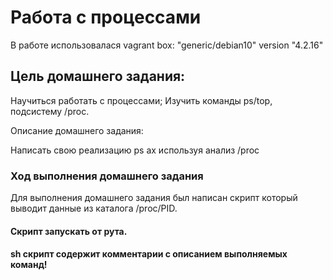 # Работа с процессами

В работе использовалася vagrant box: "generic/debian10" version "4.2.16"

## Цель домашнего задания:
Научиться работать с процессами;
Изучить команды ps/top, подсистему /proc.

Описание домашнего задания:

Написать свою реализацию ps ax используя анализ /proc

### Ход выполнения домашнего задания
Для выполнения домашнего задания был написан скрипт который выводит данные из каталога /proc/PID.

#### Скрипт запускать от рута. 
#### sh скрипт содержит комментарии с описанием выполняемых команд!
